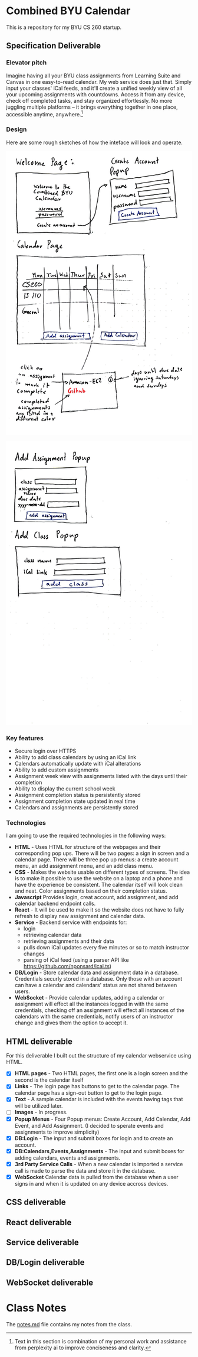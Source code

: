 # Combined BYU Calendar
This is a repository for my BYU CS 260 startup.

## Specification Deliverable
### Elevator pitch
Imagine having all your BYU class assignments from Learning Suite and Canvas in one easy-to-read calendar. My web service does just that. Simply input your classes' iCal feeds, and it'll create a unified weekly view of all your upcoming assignments with countdowns. Access it from any device, check off completed tasks, and stay organized effortlessly. No more juggling multiple platforms – it brings everything together in one place, accessible anytime, anywhere.[^*]

### Design
Here are some rough sketches of how the inteface will look and operate.

![Mock showing welcome page and calendar page with a description of the create account popup and how assignments will show up](mockUI_page1.JPG)

![Mock showing the add assignment popup and the add class popup](mockUI_page2.JPG)

### Key features
- Secure login over HTTPS
- Ability to add class calendars by using an iCal link
- Calendars automatically update with iCal alterations
- Ability to add custom assignments
- Assignment week view with assignments listed with the days until their completion
- Ability to display the current school week
- Assignment completion status is persistently stored
- Assignment completion state updated in real time
- Calendars and assignments are persistently stored

### Technologies
I am going to use the required technologies in the following ways:

- **HTML** - Uses HTML for structure of the webpages and their corresponding pop ups. There will be two pages: a sign in screen and a calendar page. There will be three pop up menus: a create account menu, an add assignment menu, and an add class menu.
- **CSS** - Makes the website usable on different types of screens. The idea is to make it possible to use the website on a laptop and a phone and have the experience be consistent. The calendar itself will look clean and neat. Color assignments based on their completion status.
- **Javascript** Provides login, creat account, add assignment, and add calendar backend endpoint calls.
- **React** - It will be used to make it so the website does not have to fully refresh to display new assignment and calendar data.
- **Service** - Backend service with endpoints for:
    - login
    - retrieving calendar data
    - retrieving assignments and their data
    - pulls down iCal updates every five minutes or so to match instructor changes
    - parsing of iCal feed (using a parser API like https://github.com/nponsard/ical.ts)
- **DB/Login** - Store calendar data and assignment data in a database. Credentials securly stored in a database. Only those with an account can have a calendar and calendars' status are not shared between users.
- **WebSocket** - Provide calendar updates, adding a calendar or assignment will effect all the instances logged in with the same credentials, checking off an assignment will effect all instances of the calendars with the same credentials, notify users of an instructor change and gives them the option to accept it.

## HTML deliverable

For this deliverable I built out the structure of my calendar webservice using HTML.

- [x] **HTML pages** - Two HTML pages, the first one is a login screen and the second is the calendar itself
- [x] **Links** - The login page has buttons to get to the calendar page. The calendar page has a sign-out button to get to the login page.
- [x] **Text** - A sample calendar is included with the events having tags that will be utilized later.
- [ ] **Images** - In progress.
- [x] **Popup Menus** - Four Popup menus: Create Account, Add Calendar, Add Event, and Add Assignment. (I decided to sperate events and assignments to improve simplicity)
- [x] **DB:Login** - The input and submit boxes for login and to create an account.
- [x] **DB:Calendars,Events,Assignments** - The input and submit boxes for adding calendars, events and assignments. 
- [x] **3rd Party Service Calls** - When a new calendar is imported a service call is made to parse the data and store it in the database.
- [x] **WebSocket** Calendar data is pulled from the database when a user signs in and when it is updated on any device accross devices.

## CSS deliverable
## React deliverable
## Service deliverable
## DB/Login deliverable
## WebSocket deliverable

# Class Notes
The [notes.md](notes.md) file contains my notes from the class.

[^*]: Text in this section is combination of my personal work and assistance from perplexity ai to improve conciseness and clarity.
